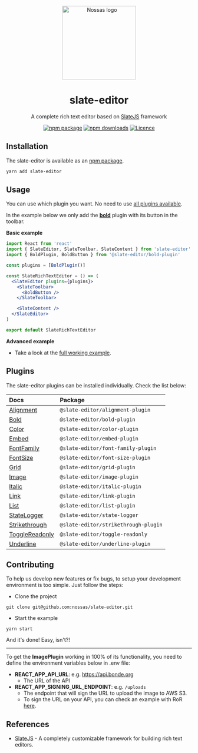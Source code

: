 <p align="center">
  <a href="https://www.en.nossas.org" rel="noopener" target="_blank">
    <img
      width="200"
      src="https://s3.amazonaws.com/hub-central/uploads/logo-nossas-20170517185909.svg"
      alt="Nossas logo"
      title="Nossas"
    />
  </a>
</p>

<h1 align="center">slate-editor</h1>

<div align="center">

A complete rich text editor based on [SlateJS](https://github.com/ianstormtaylor/slate) framework

[![npm package](https://img.shields.io/npm/v/slate-editor.svg?maxAge=60)](https://www.npmjs.com/package/slate-editor)
[![npm downloads](https://img.shields.io/npm/dt/slate-editor.svg?maxAge=60)](https://www.npmjs.com/package/slate-editor)
[![Licence](https://img.shields.io/github/license/nossas/slate-editor.svg?maxAge=60)](https://github.com/nossas/slate-editor/blob/master/LICENSE)

</div>

## Installation
The slate-editor is available as an [npm package](https://www.npmjs.com/package/slate-editor).

```sh
yarn add slate-editor
```

## Usage
You can use which plugin you want. No need to use [all plugins available](./packages).

In the example below we only add the **[bold](./packages/slate-editor-bold-plugin)** plugin with its button in the toolbar.

**Basic example**
```jsx
import React from 'react'
import { SlateEditor, SlateToolbar, SlateContent } from 'slate-editor'
import { BoldPlugin, BoldButton } from '@slate-editor/bold-plugin'

const plugins = [BoldPlugin()]

const SlateRichTextEditor = () => (
  <SlateEditor plugins={plugins}>
    <SlateToolbar>
      <BoldButton />
    </SlateToolbar>

    <SlateContent />
  </SlateEditor>
)

export default SlateRichTextEditor
```

**Advanced example**

- Take a look at the [full working example](./packages/slate-editor-example/src/example/pages/Home.js).

## Plugins
The slate-editor plugins can be installed individually. Check the list below:

| **Docs**                                                      | **Package**                          |
|:--------------------------------------------------------------|:-------------------------------------|
| [Alignment](./packages/slate-editor-alignment-plugin)         | `@slate-editor/alignment-plugin`     |
| [Bold](./packages/slate-editor-bold-plugin)                   | `@slate-editor/bold-plugin`          |
| [Color](./packages/slate-editor-color-plugin)                 | `@slate-editor/color-plugin`         |
| [Embed](./packages/slate-editor-embed-plugin)                 | `@slate-editor/embed-plugin`         |
| [FontFamily](./packages/slate-editor-font-family-plugin)      | `@slate-editor/font-family-plugin`   |
| [FontSize](./packages/slate-editor-font-size-plugin)          | `@slate-editor/font-size-plugin`     |
| [Grid](./packages/slate-editor-grid-plugin)                   | `@slate-editor/grid-plugin`          |
| [Image](./packages/slate-editor-image-plugin)                 | `@slate-editor/image-plugin`         |
| [Italic](./packages/slate-editor-italic-plugin)               | `@slate-editor/italic-plugin`        |
| [Link](./packages/slate-editor-link-plugin)                   | `@slate-editor/link-plugin`          |
| [List](./packages/slate-editor-list-plugin)                   | `@slate-editor/list-plugin`          |
| [StateLogger](./packages/slate-editor-state-logger)           | `@slate-editor/state-logger`         |
| [Strikethrough](./packages/slate-editor-strikethrough-plugin) | `@slate-editor/strikethrough-plugin` |
| [ToggleReadonly](./packages/slate-editor-toggle-readonly)     | `@slate-editor/toggle-readonly`      |
| [Underline](./packages/slate-editor-underline-plugin)         | `@slate-editor/underline-plugin`     |

## Contributing
To help us develop new features or fix bugs, to setup your development environment is too simple. Just follow the steps:

- Clone the project
```
git clone git@github.com:nossas/slate-editor.git
```
- Start the example
```
yarn start
```

And it's done! Easy, isn't?!

---

To get the **ImagePlugin** working in 100% of its functionality, you need to define the
environment variables below in .env file:

- **REACT_APP_API_URL**: e.g. https://api.bonde.org
  - The URL of the API
- **REACT_APP_SIGNING_URL_ENDPOINT**: e.g. `/uploads`
  - The endpoint that will sign the URL to upload the image to AWS S3.
  - To sign the URL on your API, you can check an example with RoR [here](https://github.com/nossas/bonde-server/blob/master/app/controllers/uploads_controller.rb).

## References
- [SlateJS](https://github.com/ianstormtaylor/slate) - A completely customizable framework for building rich text editors.
